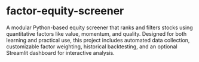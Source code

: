 # factor-equity-screener
A modular Python-based equity screener that ranks and filters stocks using quantitative factors like value, momentum, and quality. Designed for both learning and practical use, this project includes automated data collection, customizable factor weighting, historical backtesting, and an optional Streamlit dashboard for interactive analysis.
